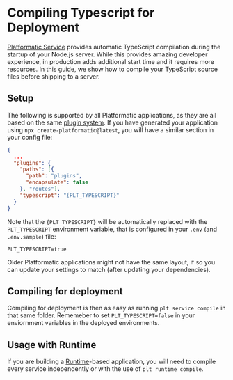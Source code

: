 # Compiling Typescript for Deployment

[Platformatic Service](/reference/service/introduction.md) provides automatic TypeScript compilation during the startup
of your Node.js server. While this provides amazing developer experience, in production adds additional
start time and it requires more resources. In this guide, we show how to compile your TypeScript
source files before shipping to a server.

## Setup

The following is supported by all Platformatic applications, as they are all based on the same [plugin system](/reference/service/plugin.md).
If you have generated your application using `npx create-platformatic@latest`, you will have a similar section in your config file:

```json
{
  ...
  "plugins": {
    "paths": [{
      "path": "plugins",
      "encapsulate": false
    }, "routes"],
    "typescript": "{PLT_TYPESCRIPT}"
  }
}
```

Note that the `{PLT_TYPESCRIPT}` will be automatically replaced with the `PLT_TYPESCRIPT` environment variable, that is configured in your
`.env` (and `.env.sample`) file:

```
PLT_TYPESCRIPT=true
```

Older Platformatic applications might not have the same layout, if so you can update your settings to match (after updating your dependencies).

## Compiling for deployment

Compiling for deployment is then as easy as running `plt service compile` in that same folder.
Rememeber to set `PLT_TYPESCRIPT=false` in your enviornment variables in the deployed environments.

## Usage with Runtime

If you are building a [Runtime](/reference/runtime/introduction.md)-based application, you will need
to compile every service independently or with the use of `plt runtime compile`.
